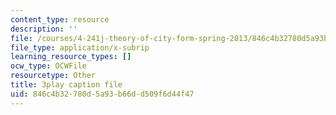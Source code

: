 ```yaml
---
content_type: resource
description: ''
file: /courses/4-241j-theory-of-city-form-spring-2013/846c4b32780d5a93b66dd509f6d44f47_q485E0u9Kjk.vtt
file_type: application/x-subrip
learning_resource_types: []
ocw_type: OCWFile
resourcetype: Other
title: 3play caption file
uid: 846c4b32-780d-5a93-b66d-d509f6d44f47
---
```

